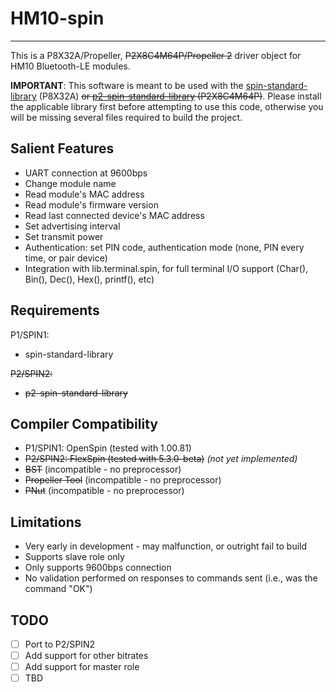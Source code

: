 # HM10-spin
-----------

This is a P8X32A/Propeller, ~~P2X8C4M64P/Propeller 2~~ driver object for HM10 Bluetooth-LE modules.

**IMPORTANT**: This software is meant to be used with the [spin-standard-library](https://github.com/avsa242/spin-standard-library) (P8X32A) ~~or [p2-spin-standard-library](https://github.com/avsa242/p2-spin-standard-library) (P2X8C4M64P)~~. Please install the applicable library first before attempting to use this code, otherwise you will be missing several files required to build the project.

## Salient Features

* UART connection at 9600bps
* Change module name
* Read module's MAC address
* Read module's firmware version
* Read last connected device's MAC address
* Set advertising interval
* Set transmit power
* Authentication: set PIN code, authentication mode (none, PIN every time, or pair device)
* Integration with lib.terminal.spin, for full terminal I/O support (Char(), Bin(), Dec(), Hex(), printf(), etc)

## Requirements

P1/SPIN1:
* spin-standard-library

~~P2/SPIN2:~~
* ~~p2-spin-standard-library~~

## Compiler Compatibility

* P1/SPIN1: OpenSpin (tested with 1.00.81)
* ~~P2/SPIN2: FlexSpin (tested with 5.3.0-beta)~~ _(not yet implemented)_
* ~~BST~~ (incompatible - no preprocessor)
* ~~Propeller Tool~~ (incompatible - no preprocessor)
* ~~PNut~~ (incompatible - no preprocessor)

## Limitations

* Very early in development - may malfunction, or outright fail to build
* Supports slave role only
* Only supports 9600bps connection
* No validation performed on responses to commands sent (i.e., was the command "OK")

## TODO

- [ ] Port to P2/SPIN2
- [ ] Add support for other bitrates
- [ ] Add support for master role
- [ ] TBD
